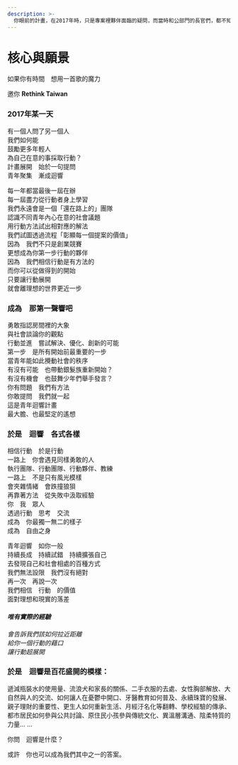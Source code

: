 ```yaml
---
description: >-
  你眼前的計畫，在2017年時，只是專案裡夥伴面臨的疑問，而當時和公部門的長官們，都不知該如何想像未來的理想模樣；最後也是最初，透過同理開放地溝通、包容創新地合作，達成多方共識：這是以「青年」為中心的計畫，將用十年看它如何漸成迴響。
---
```


# 核心與願景

如果你有時間　想用一首歌的魔力　

邀你 **Rethink Taiwan**  


### 2017年某一天

有一個人問了另一個人  
我們如何能  
鼓勵更多年輕人  
為自己在意的事採取行動？  
計畫展開　始於一句提問  
青年聚集　漸成迴響

每一年都當最後一屆在辦  
每一屆盡力從行動者身上學習  
我們永遠會是一個「還在路上的」團隊  
認識不同青年內心在意的社會議題  
用行動方法試出相對應的解法  
我們試圖透過流程「彰顯每一個提案的價值」  
因為　我們不只是創業競賽  
更想成為你第一步行動的夥伴  
因為　我們相信行動是有方法的  
而你可以從做得到的開始  
只要讓行動展開  
就會離理想的世界更近一步

### **成為　那第一聲響吧**

勇敢指認房間裡的大象  
與社會談論你的觀點  
行動並進　嘗試解決、優化、創新的可能  
第一步　是所有開始前最重要的一步  
當青年能如此攪動社會的秩序  
有沒有可能　也帶動銀髮族重新開始？  
有沒有機會　也鼓舞少年們舉手發言？  
你有問題　我們有方法  
你敢提問　我們就一起  
這是青年迴響計畫  
最大膽、也最堅定的遙想

### 於是　迴響　各式各樣

相信行動　於是行動  
一路上　你會遇見同樣勇敢的人  
執行團隊、行動團隊、行動夥伴、教練  
一路上　不是只有風光模樣  
會夾雜情緒　會跌撞狼狽  
再靠著方法　從失敗中汲取經驗  
你　我　眾人  
透過行動　思考　交流  
成為　你最獨一無二的樣子  
成為　自由之身

青年迴響　如你一般  
持續長成　持續試錯　持續擴張自己  
去發現自己和社會相處的百種方式  
我們無法設限　我們沒有絕對  
再一次　再說一次  
我們相信　行動　的價值  
面對理想和現實的落差

#### _唯有實際的經驗_

_會告訴我們該如何拉近距離  
給你一個行動的藉口  
讓行動超展開_



### 於是　迴響是百花盛開的模樣：

遞減瓶裝水的使用量、流浪犬和家長的關係、二手衣服的去處、女性胸部解放、大自然與人的交流、如何讓人在憂鬱中開口、牙醫教育如何普及、永續珠寶的發展、親子理財的重要性、更生人如何重新生活、月經汙名化等翻轉、學校經驗的傳承、都市居民如何參與公共討論、原住民小孩參與傳統文化、異溫層溝通、陰柔特質的力量… … 

你問　迴響是什麼？

或許　你也可以成為我們其中之一的答案。  


